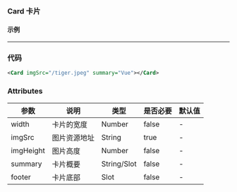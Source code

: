 ### Card 卡片


#### 示例
---
<!-- <Card imgSrc="/tiger.jpeg" summary="Vue"></Card> -->


### 代码
````xml
<Card imgSrc="/tiger.jpeg" summary="Vue"></Card>
````

### Attributes
| 参数 | 说明 | 类型 | 是否必要 | 默认值 |
| ---  | ---  | ---  |   ---   |   ---  |
| width | 卡片的宽度 | Number | false | - |
| imgSrc | 图片资源地址 | String | true | - |
| imgHeight | 图片高度 | Number | false | - |
| summary | 卡片概要 | String/Slot | false | - |
| footer | 卡片底部 | Slot | false | - |



